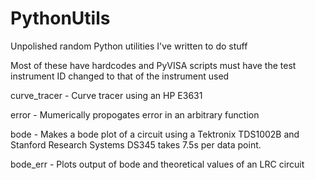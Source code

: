 # PythonUtils
Unpolished random Python utilities I've written to do stuff

Most of these have hardcodes and PyVISA scripts must have the test instrument ID changed to that of the instrument used

curve_tracer - Curve tracer using an HP E3631

error - Mumerically propogates error in an arbitrary function

bode - Makes a bode plot of a circuit using a Tektronix TDS1002B and Stanford Research Systems DS345 takes 7.5s per data point.

bode_err - Plots output of bode and theoretical values of an LRC circuit
